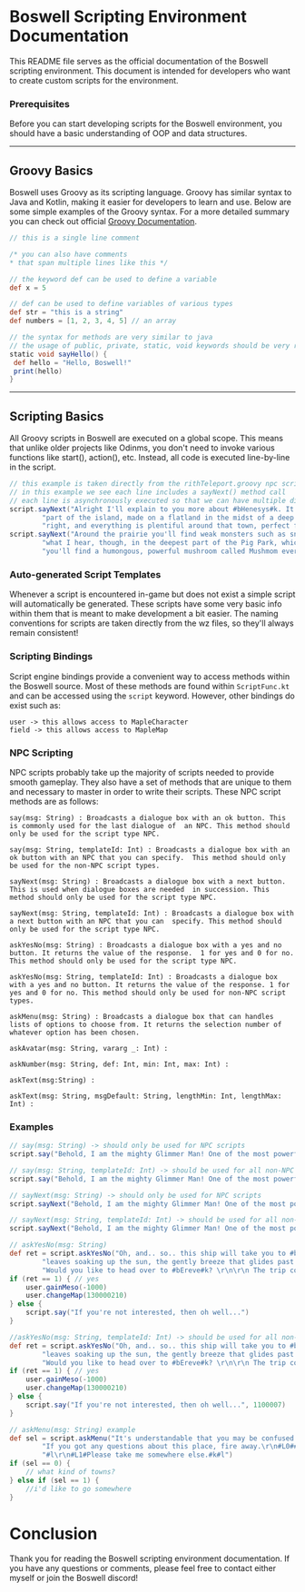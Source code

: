 # Boswell Scripting Environment Documentation
This README file serves as the official documentation of the Boswell scripting environment. 
This document is intended for developers who want to create custom scripts for the environment.

### Prerequisites
Before you can start developing scripts for the Boswell environment, you should have a basic 
understanding of OOP and data structures.

-------------------------------------------------------------------

## Groovy Basics
Boswell uses Groovy as its scripting language. Groovy has similar syntax to Java and Kotlin, making it easier for 
developers to learn and use. Below are some simple examples of the Groovy syntax. For a more detailed summary you
can check out official [Groovy Documentation](https://groovy-lang.org/documentation.html). 

```groovy
// this is a single line comment

/* you can also have comments
* that span multiple lines like this */

// the keyword def can be used to define a variable
def x = 5

// def can be used to define variables of various types
def str = "this is a string"
def numbers = [1, 2, 3, 4, 5] // an array

// the syntax for methods are very similar to java
// the usage of public, private, static, void keywords should be very recognizable!
static void sayHello() {
 def hello = "Hello, Boswell!"
 print(hello)
} 
```

-------------------------------------------------------------------

## Scripting Basics
All Groovy scripts in Boswell are executed on a global scope. This means that unlike older projects like 
Odinms, you don't need to invoke various functions like start(), action(), etc. Instead, all code is 
executed line-by-line in the script.

```groovy
// this example is taken directly from the rithTeleport.groovy npc script
// in this example we see each line includes a sayNext() method call
// each line is asynchronously executed so that we can have multiple dialogue boxes back-to-back
script.sayNext("Alright I'll explain to you more about #bHenesys#k. It's a bowman-town located at the southernmost " +
        "part of the island, made on a flatland in the midst of a deep forest and prairies. The weather's just " +
        "right, and everything is plentiful around that town, perfect for living. Go check it out.")
script.sayNext("Around the prairie you'll find weak monsters such as snails, mushrooms, and pigs. According to " +
        "what I hear, though, in the deepest part of the Pig Park, which is connected to the town somewhere, " +
        "you'll find a humongous, powerful mushroom called Mushmom every now and then.")
```

### Auto-generated Script Templates
Whenever a script is encountered in-game but does not exist a simple script will automatically be generated. 
These scripts have some very basic info within them that is meant to make development a bit easier. The naming 
conventions for scripts are taken directly from the wz files, so they'll always remain consistent!

### Scripting Bindings
Script engine bindings provide a convenient way to access methods within the Boswell source. Most of these methods are found 
within ``ScriptFunc.kt`` and can be accessed using the `script` keyword. However, other bindings do exist such as:

```
user -> this allows access to MapleCharacter
field -> this allows access to MapleMap
```

### NPC Scripting
NPC scripts probably take up the majority of scripts needed to provide smooth gameplay. They also have a set of methods 
that are unique to them and necessary to master in order to write their scripts. These NPC script methods are as follows:


``say(msg: String) : Broadcasts a dialogue box with an ok button. This is commonly used for the last dialogue of 
an NPC. This method should only be used for the script type NPC.``

``say(msg: String, templateId: Int) : Broadcasts a dialogue box with an ok button with an NPC that you can specify. 
 This method should only be used for the non-NPC script types.``

``sayNext(msg: String) : Broadcasts a dialogue box with a next button. This is used when dialogue boxes are needed 
in succession. This method should only be used for the script type NPC.``

``sayNext(msg: String, templateId: Int) : Broadcasts a dialogue box with a next button with an NPC that you can 
specify. This method should only be used for the script type NPC.``

``askYesNo(msg: String) : Broadcasts a dialogue box with a yes and no button. It returns the value of the response. 
1 for yes and 0 for no. This method should only be used for the script type NPC.``

``askYesNo(msg: String, templateId: Int) : Broadcasts a dialogue box with a yes and no button. It returns the value of the response.
1 for yes and 0 for no. This method should only be used for non-NPC script types.``

``askMenu(msg: String) : Broadcasts a dialogue box that can handles lists of options to choose from. It returns the selection number of whatever option has been chosen.``

``askAvatar(msg: String, vararg _: Int) :  ``

``askNumber(msg: String, def: Int, min: Int, max: Int) :  ``

``askText(msg:String) :  ``

``askText(msg: String, msgDefault: String, lengthMin: Int, lengthMax: Int) :  ``

### Examples

```groovy
// say(msg: String) -> should only be used for NPC scripts
script.say("Behold, I am the mighty Glimmer Man! One of the most powerful mages in the world!")

// say(msg: String, templateId: Int) -> should be used for all non-NPC scripts
script.say("Behold, I am the mighty Glimmer Man! One of the most powerful mages in the world!", 9201083)

// sayNext(msg: String) -> should only be used for NPC scripts
script.sayNext("Behold, I am the mighty Glimmer Man! One of the most powerful mages in the world!")

// sayNext(msg: String, templateId: Int) -> should be used for all non-NPC scripts
script.sayNext("Behold, I am the mighty Glimmer Man! One of the most powerful mages in the world!", 9201083)

// askYesNo(msg: String)
def ret = script.askYesNo("Oh, and.. so.. this ship will take you to #bEreve#k, the place where you'll find crimson " +
        "leaves soaking up the sun, the gently breeze that glides past the stream, and the Empress of Maple, Cygnus. " +
        "Would you like to head over to #bEreve#k? \r\n\r\n The trip costs #b1000 Mesos#k")
if (ret == 1) { // yes
    user.gainMeso(-1000)
    user.changeMap(130000210)
} else {
    script.say("If you're not interested, then oh well...")
}

//askYesNo(msg: String, templateId: Int) -> should be used for all non-NPC scripts
def ret = script.askYesNo("Oh, and.. so.. this ship will take you to #bEreve#k, the place where you'll find crimson " +
        "leaves soaking up the sun, the gently breeze that glides past the stream, and the Empress of Maple, Cygnus. " +
        "Would you like to head over to #bEreve#k? \r\n\r\n The trip costs #b1000 Mesos#k", 1100007)
if (ret == 1) { // yes
    user.gainMeso(-1000)
    user.changeMap(130000210)
} else {
    script.say("If you're not interested, then oh well...", 1100007)
}

// askMenu(msg: String) example
def sel = script.askMenu("It's understandable that you may be confused about this place if this is your first " + "time around. " +
        "If you got any questions about this place, fire away.\r\n#L0##bWhat kind of towns are here in Victoria Island?" +
        "#l\r\n#L1#Please take me somewhere else.#k#l")
if (sel == 0) {
    // what kind of towns?
} else if (sel == 1) { 
    //i'd like to go somewhere
}
```

# Conclusion
Thank you for reading the Boswell scripting environment documentation. If you have any questions or comments, 
please feel free to contact either myself or join the Boswell discord!